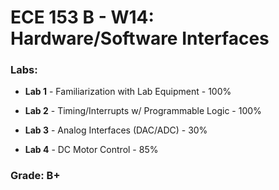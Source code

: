 <h1> ECE 153 B - W14: Hardware/Software Interfaces </h1>

<h3>Labs:</h3>

* __Lab 1__ - Familiarization with Lab Equipment - 100%

* __Lab 2__ - Timing/Interrupts w/ Programmable Logic - 100%

* __Lab 3__ - Analog Interfaces (DAC/ADC) - 30%

* __Lab 4__ - DC Motor Control - 85%

<h3>Grade: B+</h3>
